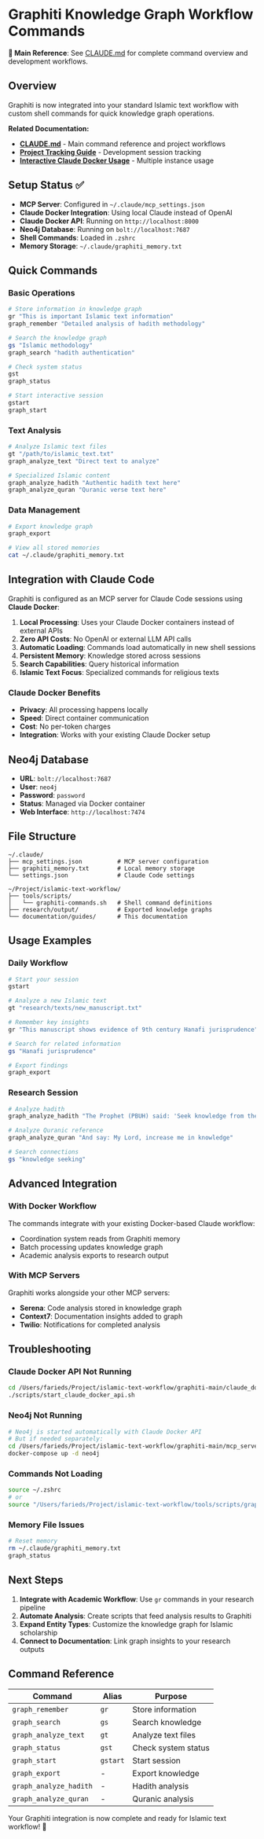 # Graphiti Knowledge Graph Workflow Commands

**📖 Main Reference**: See [CLAUDE.md](../../CLAUDE.md) for complete command overview and development workflows.

## Overview

Graphiti is now integrated into your standard Islamic text workflow with custom shell commands for quick knowledge graph operations.

**Related Documentation:**
- **[CLAUDE.md](../../CLAUDE.md)** - Main command reference and project workflows
- **[Project Tracking Guide](PROJECT_TRACKING_WITH_GRAPHITI.md)** - Development session tracking
- **[Interactive Claude Docker Usage](CLAUDE_DOCKER_INTERACTIVE_USAGE.md)** - Multiple instance usage

## Setup Status ✅

- **MCP Server**: Configured in `~/.claude/mcp_settings.json` 
- **Claude Docker Integration**: Using local Claude instead of OpenAI
- **Claude Docker API**: Running on `http://localhost:8000`
- **Neo4j Database**: Running on `bolt://localhost:7687`
- **Shell Commands**: Loaded in `.zshrc`
- **Memory Storage**: `~/.claude/graphiti_memory.txt`

## Quick Commands

### Basic Operations

```bash
# Store information in knowledge graph
gr "This is important Islamic text information"
graph_remember "Detailed analysis of hadith methodology"

# Search the knowledge graph
gs "Islamic methodology"
graph_search "hadith authentication"

# Check system status
gst
graph_status

# Start interactive session
gstart
graph_start
```

### Text Analysis

```bash
# Analyze Islamic text files
gt "/path/to/islamic_text.txt"
graph_analyze_text "Direct text to analyze"

# Specialized Islamic content
graph_analyze_hadith "Authentic hadith text here"
graph_analyze_quran "Quranic verse text here"
```

### Data Management

```bash
# Export knowledge graph
graph_export

# View all stored memories
cat ~/.claude/graphiti_memory.txt
```

## Integration with Claude Code

Graphiti is configured as an MCP server for Claude Code sessions using **Claude Docker**:

1. **Local Processing**: Uses your Claude Docker containers instead of external APIs
2. **Zero API Costs**: No OpenAI or external LLM API calls
3. **Automatic Loading**: Commands load automatically in new shell sessions
4. **Persistent Memory**: Knowledge stored across sessions
5. **Search Capabilities**: Query historical information
6. **Islamic Text Focus**: Specialized commands for religious texts

### Claude Docker Benefits

- **Privacy**: All processing happens locally
- **Speed**: Direct container communication
- **Cost**: No per-token charges
- **Integration**: Works with your existing Claude Docker setup

## Neo4j Database

- **URL**: `bolt://localhost:7687`
- **User**: `neo4j`
- **Password**: `password`
- **Status**: Managed via Docker container
- **Web Interface**: `http://localhost:7474`

## File Structure

```
~/.claude/
├── mcp_settings.json          # MCP server configuration
├── graphiti_memory.txt        # Local memory storage
└── settings.json              # Claude Code settings

~/Project/islamic-text-workflow/
├── tools/scripts/
│   └── graphiti-commands.sh   # Shell command definitions
├── research/output/           # Exported knowledge graphs
└── documentation/guides/      # This documentation
```

## Usage Examples

### Daily Workflow

```bash
# Start your session
gstart

# Analyze a new Islamic text
gt "research/texts/new_manuscript.txt"

# Remember key insights
gr "This manuscript shows evidence of 9th century Hanafi jurisprudence"

# Search for related information
gs "Hanafi jurisprudence"

# Export findings
graph_export
```

### Research Session

```bash
# Analyze hadith
graph_analyze_hadith "The Prophet (PBUH) said: 'Seek knowledge from the cradle to the grave'"

# Analyze Quranic reference
graph_analyze_quran "And say: My Lord, increase me in knowledge"

# Search connections
gs "knowledge seeking"
```

## Advanced Integration

### With Docker Workflow

The commands integrate with your existing Docker-based Claude workflow:

- Coordination system reads from Graphiti memory
- Batch processing updates knowledge graph
- Academic analysis exports to research output

### With MCP Servers

Graphiti works alongside your other MCP servers:

- **Serena**: Code analysis stored in knowledge graph
- **Context7**: Documentation insights added to graph
- **Twilio**: Notifications for completed analysis

## Troubleshooting

### Claude Docker API Not Running

```bash
cd /Users/farieds/Project/islamic-text-workflow/graphiti-main/claude_docker
./scripts/start_claude_docker_api.sh
```

### Neo4j Not Running

```bash
# Neo4j is started automatically with Claude Docker API
# But if needed separately:
cd /Users/farieds/Project/islamic-text-workflow/graphiti-main/mcp_server  
docker-compose up -d neo4j
```

### Commands Not Loading

```bash
source ~/.zshrc
# or
source "/Users/farieds/Project/islamic-text-workflow/tools/scripts/graphiti-commands.sh"
```

### Memory File Issues

```bash
# Reset memory
rm ~/.claude/graphiti_memory.txt
graph_status
```

## Next Steps

1. **Integrate with Academic Workflow**: Use `gr` commands in your research pipeline
2. **Automate Analysis**: Create scripts that feed analysis results to Graphiti
3. **Expand Entity Types**: Customize the knowledge graph for Islamic scholarship
4. **Connect to Documentation**: Link graph insights to your research outputs

## Command Reference

| Command | Alias | Purpose |
|---------|-------|---------|
| `graph_remember` | `gr` | Store information |
| `graph_search` | `gs` | Search knowledge |
| `graph_analyze_text` | `gt` | Analyze text files |
| `graph_status` | `gst` | Check system status |
| `graph_start` | `gstart` | Start session |
| `graph_export` | - | Export knowledge |
| `graph_analyze_hadith` | - | Hadith analysis |
| `graph_analyze_quran` | - | Quranic analysis |

Your Graphiti integration is now complete and ready for Islamic text workflow! 🚀